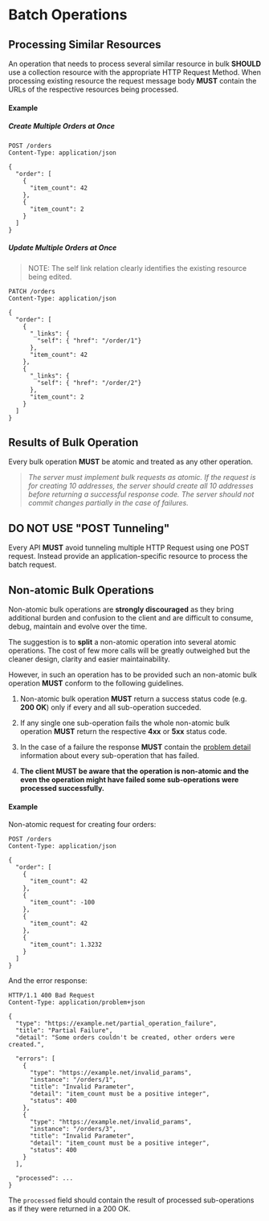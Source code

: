 # Batch Operations

## Processing Similar Resources
An operation that needs to process several similar resource in bulk **SHOULD** use a collection resource with the appropriate HTTP Request Method. When processing existing resource the request message body **MUST** contain the URLs of the respective resources being processed.

#### Example
##### Create Multiple Orders at Once

```
POST /orders
Content-Type: application/json

{
  "order": [
    {
      "item_count": 42
    },
    {
      "item_count": 2
    }
  ]
}
```


##### Update Multiple Orders at Once
> NOTE: The self link relation clearly identifies the existing resource being edited.

```
PATCH /orders
Content-Type: application/json

{
  "order": [
    {
      "_links": {
        "self": { "href": "/order/1"}
      },
      "item_count": 42
    },
    {
      "_links": {
        "self": { "href": "/order/2"}
      },      
      "item_count": 2
    }
  ]
}
```

## Results of Bulk Operation
Every bulk operation **MUST** be atomic and treated as any other operation.

> _The server must implement bulk requests as atomic. If the request is for creating 10 addresses, the server should create all 10 addresses before returning a successful response code. The server should not commit changes partially in the case of failures._


## DO NOT USE "POST Tunneling"
Every API **MUST** avoid tunneling multiple HTTP Request using one POST request. Instead provide an application-specific resource to process the batch request.


## Non-atomic Bulk Operations
Non-atomic bulk operations are **strongly discouraged** as they bring additional burden and confusion to the client and are difficult to consume, debug, maintain and evolve over the time.

The suggestion is to **split** a non-atomic operation into several atomic operations. The cost of few more calls will be greatly outweighed but the cleaner design, clarity and easier maintainability.

However, in such an operation has to be provided such an non-atomic bulk operation **MUST** conform to the following guidelines.

1. Non-atomic bulk operation **MUST** return a success status code (e.g. **200 OK**) only if every and all sub-operation succeded.

1. If any single one sub-operation fails the whole non-atomic bulk operation **MUST** return the respective **4xx** or **5xx** status code.

1. In the case of a failure the response **MUST** contain the [problem detail](https://adidas-group.gitbooks.io/api-guidelines/content/message/error-reporting.html) information about every sub-operation that has failed.

1. **The client MUST be aware that the operation is non-atomic and the even the operation might have failed some sub-operations were processed successfully.**


#### Example

Non-atomic request for creating four orders:

```
POST /orders
Content-Type: application/json

{
  "order": [
    {
      "item_count": 42
    },
    {
      "item_count": -100
    },        
    {
      "item_count": 42
    },
    {
      "item_count": 1.3232
    }
  ]
}
```

And the error response: 

```
HTTP/1.1 400 Bad Request
Content-Type: application/problem+json

{
  "type": "https://example.net/partial_operation_failure",
  "title": "Partial Failure",
  "detail": "Some orders couldn't be created, other orders were created.",
  
  "errors": [
    {
      "type": "https://example.net/invalid_params",
      "instance": "/orders/1",
      "title": "Invalid Parameter",
      "detail": "item_count must be a positive integer",
      "status": 400
    },
    {
      "type": "https://example.net/invalid_params",
      "instance": "/orders/3",
      "title": "Invalid Parameter",
      "detail": "item_count must be a positive integer",
      "status": 400
    }
  ],

  "processed": ...
}

```

The `processed` field should contain the result of processed sub-operations as if they were returned in a 200 OK.





